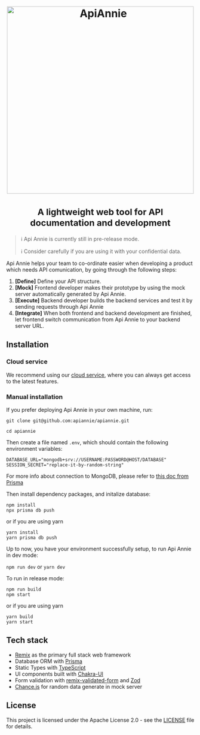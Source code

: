 <h1 align="center">
    <a href="https://apiannie.com">
       <img alt="ApiAnnie" src="https://user-images.githubusercontent.com/4088232/199437591-23d65512-2d66-4ba6-ae77-5f1748e5bdca.png" width="500">
    </a>
    <br><br>
    <small>A lightweight web tool for API documentation and development</small>
</h1>

> ℹ️ Api Annie is currently still in pre-release mode.
> 
> ℹ️ Consider carefully if you are using it with your confidential data.

Api Annie helps your team to co-ordinate easier when developing a product which needs API comunication, by going through the following steps:
1. **[Define]** Define your API structure.
2. **[Mock]** Frontend developer makes their prototype by using the mock server automatically generated by Api Annie.
3. **[Execute]** Backend developer builds the backend services and test it by sending requests through Api Annie
4. **[Integrate]** When both frontend and backend development are finished, let frontend switch communication from Api Annie to your backend server URL. 

## Installation
### Cloud service
We recommend using our [cloud service](https://apiannie.com), where you can always get access to the latest features.

### Manual installation
If you prefer deploying Api Annie in your own machine, run:
```
git clone git@github.com:apiannie/apiannie.git

cd apiannie
```

Then create a file named `.env`, which should contain the following environment variables:
```
DATABASE_URL="mongodb+srv://USERNAME:PASSWORD@HOST/DATABASE"
SESSION_SECRET="replace-it-by-random-string"
```
For more info about connection to MongoDB, please refer to [this doc from Prisma](https://www.prisma.io/docs/concepts/database-connectors/mongodb)

Then install dependency packages, and initalize database:
```
npm install
npx prisma db push
```

or if you are using yarn
```
yarn install
yarn prisma db push
```

Up to now, you have your environment successfully setup, to run Api Annie in dev mode:

`npm run dev` or `yarn dev`

To run in release mode:
```
npm run build
npm start
```
or if you are using yarn
```
yarn build
yarn start
```

## Tech stack
- [Remix](https://github.com/remix-run/remix) as the primary full stack web framework
- Database ORM with [Prisma](https://github.com/prisma/prisma)
- Static Types with [TypeScript](https://www.typescriptlang.org/)
- UI components built with [Chakra-UI](https://github.com/chakra-ui/chakra-ui)
- Form validation with [remix-validated-form](https://github.com/airjp73/remix-validated-form) and [Zod](https://github.com/colinhacks/zod)
- [Chance.js](https://github.com/chancejs/chancejs) for random data generate in mock server

## License
This project is licensed under the Apache License 2.0 - see the [LICENSE](https://github.com/apiannie/apiannie/blob/readme-update/LICENSE) file for details.
